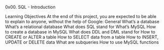 0x00. SQL - Introduction

Learning Objectives
At the end of this project, you are expected to be able to explain to anyone, without the help of Google:
General
What’s a database
What’s a relational database
What does SQL stand for
What’s MySQL
How to create a database in MySQL
What does DDL and DML stand for
How to CREATE or ALTER a table
How to SELECT data from a table
How to INSERT, UPDATE or DELETE data
What are subqueries
How to use MySQL functions

